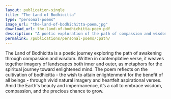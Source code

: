 ```yaml
---
layout: publication-single
title: "The Land of Bodhicitta"
type: "personal-poems"
image_url: "the-land-of-bodhichitta-poem.jpg"
download_url: the-land-of-bodhichitta-poem.pdf
description: "A poetic exploration of the path of compassion and wisdom."
permalink: /publications/personal-poems/:path/
---
```


The Land of Bodhicitta is a poetic journey exploring the path of awakening through compassion and wisdom. Written in contemplative verse, it weaves together imagery of landscapes both inner and outer, as metaphors for the spiritual journey toward enlightened mind. The poem reflects on the cultivation of bodhicitta - the wish to attain enlightenment for the benefit of all beings - through vivid natural imagery and heartfelt aspirational verses. Amid the Earth's beauty and impermanence, it’s a call to embrace wisdom, compassion, and the precious chance to grow.
